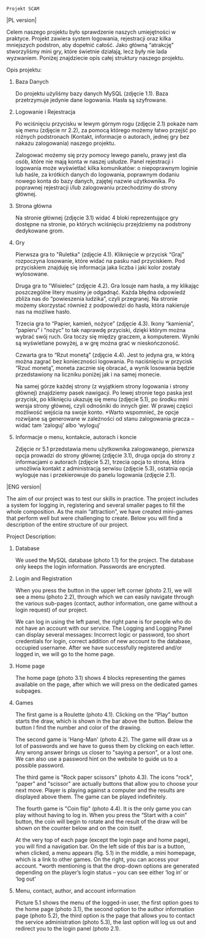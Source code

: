     Projekt SCAM 
    
|PL version|    
    
Celem naszego projektu było sprawdzenie naszych umiejętności w praktyce. Projekt zawiera system logowania, rejestracji oraz kilka mniejszych podstron, aby dopełnić całość. Jako główną “atrakcję” stworzyliśmy mini gry, które świetnie działają, lecz były nie lada wyzwaniem. Poniżej znajdziecie opis całej struktury naszego projektu. 

Opis projektu: 

1) Baza Danych 

    Do projektu użyliśmy bazy danych MySQL (zdjęcie 1.1). Baza przetrzymuje jedynie dane logowania. Hasła są szyfrowane.

2) Logowanie i Rejestracja 

    Po wciśnięciu przycisku w lewym górnym rogu (zdjęcie 2.1) pokaże nam się menu (zdjęcie nr 2.2), za pomocą którego możemy łatwo przejść po różnych podstronach (Kontakt, informacje o autorach, jednej gry bez nakazu zalogowania) naszego projektu. 

    Zalogować możemy się przy pomocy lewego panelu, prawy jest dla osób, które nie mają konta w naszej usłudze. Panel rejestracji i logowania może wyświetlać kilka komunikatów: o niepoprawnym loginie lub haśle, za krótkich danych do logowania, poprawnym dodaniu nowego konta do bazy danych, zajętej nazwie użytkownika. Po poprawnej rejestracji i/lub zalogowaniu przechodzimy do strony głównej.

3) Strona główna  

    Na stronie głównej (zdjęcie 3.1) widać 4 bloki reprezentujące gry dostępne na stronie, po których wciśnięciu przejdziemy na podstrony dedykowane grom. 

4) Gry

    Pierwsza gra to "Ruletka" (zdjęcie 4.1). Kliknięcie w przycisk “Graj” rozpoczyna losowanie, które widać na pasku nad przyciskiem. Pod przyciskiem znajduję się informacja jaka liczba i jaki kolor zostały wylosowane. 

    Druga gra to "Wisielec” (zdjęcie 4.2). Gra losuje nam hasła, a my klikając poszczególne litery musimy je odgadnąć. Każda błędna odpowiedź zbliża nas do “powieszenia ludzika”, czyli przegranej. Na stronie możemy skorzystać również z podpowiedzi do hasła, która nakieruje nas na możliwe hasło.  

    Trzecia gra to “Papier, kamień, nożyce” (zdjęcie 4.3). Ikony “kamienia”, “papieru” i “nożyc” to tak naprawdę przyciski, dzięki którym można wybrać swój ruch. Gra toczy się między graczem, a komputerem. Wyniki są wyświetlane powyżej, a w grę można grać w nieskończoność. 

    Czwarta gra to “Rzut monetą” (zdjęcie 4.4). Jest to jedyna gra, w którą można zagrać bez konieczności logowania. Po naciśnięciu w przycisk “Rzuć monetą”, moneta zacznie się obracać, a wynik losowania będzie przedstawiony na liczniku poniżej jak i na samej monecie. 

    Na samej górze każdej strony (z wyjątkiem strony logowania i strony głównej) znajdziemy pasek nawigacji. Po lewej stronie tego paska jest przycisk, po kliknięciu ukazuję się menu (zdjęcie 5.1), po środku mini wersja strony głównej, czyli odnośniki do innych gier. W prawej części możliwość wejścia na swoje konto.
    *Warto wspomnieć, że opcje rozwijane są generowane w zależności od stanu zalogowania gracza – widać tam ‘zaloguj’ albo ‘wyloguj’ 

5) Informacje o menu, kontakcie, autorach i koncie 

    Zdjęcie nr 5.1 przedstawia menu użytkownika zalogowanego, pierwsza opcja prowadzi do strony głównej (zdjęcie 3.1), druga opcja do strony z informacjami o autorach (zdjęcie 5.2), trzecia opcja to strona, która umożliwia kontakt z administracją serwisu (zdjęcie 5.3), ostatnia opcja wyloguje nas i przekierowuje do panelu logowania (zdjęcie 2.1).  


|ENG version|

The aim of our project was to test our skills in practice. The project includes a system for logging in, registering and several smaller pages to fill the whole composition. As the main “attraction”, we have created mini-games that perform well but were challenging to create. Below you will find a description of the entire structure of our project.

Project Description:

1) Database

    We used the MySQL database (photo 1.1) for the project. The database only keeps the login information. Passwords are encrypted.


2) Login and Registration 

    When you press the button in the upper left corner (photo 2.1), we will see a menu (photo 2.2), through which we can easily navigate through the various sub-pages (contact, author information, one game without a login request) of our project.

    We can log in using the left panel, the right pane is for people who do not have an account with our service. The Logging and Logging Panel can display several messages: Incorrect logic or password, too short credentials for login, correct addition of new account to the database, occupied username. After we have successfully registered and/or logged in, we will go to the home page.

3) Home page

    The home page (photo 3.1) shows 4 blocks representing the games available on the page, after which we will press on the dedicated games subpages.

4) Games

    The first game is a Roulette (photo 4.1). Clicking on the “Play” button starts the draw, which is shown in the bar above the button. Below the button I find the number and color of the drawing.

    The second game is 'Hang-Man' (photo 4.2). The game will draw us a lot of passwords and we have to guess them by clicking on each letter. Any wrong answer brings us closer to "saying a person", or a lost one. We can also use a password hint on the website to guide us to a possible password.

    The third game is "Rock paper scissors" (photo 4.3). The icons "rock", "paper" and "scissor" are actually buttons that allow you to choose your next move. Player is playing against a computer and the results are displayed above them. The game can be played indefinitely.

    The fourth game is "Coin flip" (photo 4.4). It is the only game you can play without having to log in. When you press the “Start with a coin” button, the coin will begin to rotate and the result of the draw will be shown on the counter below and on the coin itself.

    At the very top of each page (except the login page and home page), you will find a navigation bar. On the left side of this bar is a button, when clicked, a menu appears (fig. 5.1) in the middle, a mini homepage, which is a link to other games. On the right, you can access your account.
    *worth mentioning is that the drop-down options are generated depending on the player’s login status – you can see either ‘log in’ or ‘log out’

5) Menu, contact, author, and account information

    Picture 5.1 shows the menu of the logged-in user, the first option goes to the home page (photo 3.1), the second option to the author information page (photo 5.2), the third option is the page that allows you to contact the service administration (photo 5.3), the last option will log us out and redirect you to the login panel (photo 2.1).


